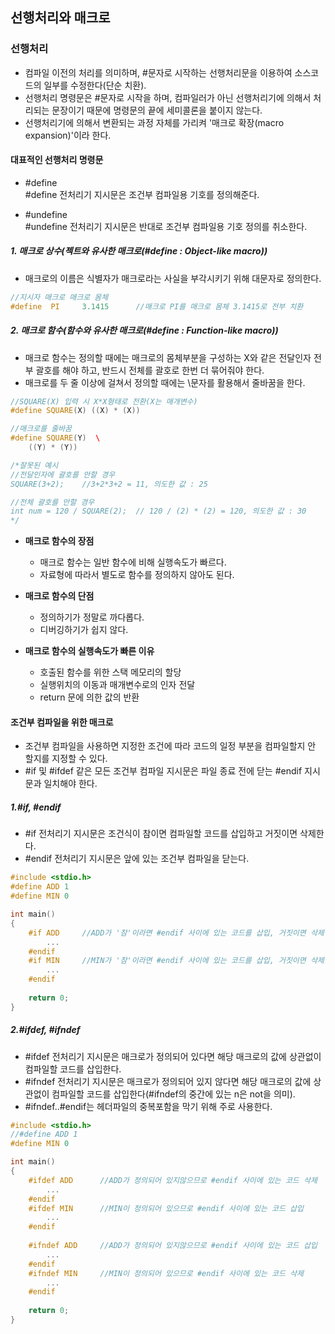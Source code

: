 ## 선행처리와 매크로

### 선행처리
* 컴파일 이전의 처리를 의미하며, #문자로 시작하는 선행처리문을 이용하여 소스코드의 일부를 수정한다(단순 치환).
* 선행처리 명령문은 #문자로 시작을 하며, 컴파일러가 아닌 선행처리기에 의해서 처리되는 문장이기 때문에 명령문의 끝에 세미콜론을 붙이지 않는다.
* 선행처리기에 의해서 변환되는 과정 자체를 가리켜 '매크로 확장(macro expansion)'이라 한다.

#### 대표적인 선행처리 명령문

* #define<br/>
#define 전처리기 지시문은 조건부 컴파일용 기호를 정의해준다.

* #undefine<br/>
#undefine 전처리기 지시문은 반대로 조건부 컴파일용 기호 정의를 취소한다.

##### 1. 매크로 상수(젝트와 유사한 매크로(#define : Object-like macro))
* 매크로의 이름은 식별자가 매크로라는 사실을 부각시키기 위해 대문자로 정의한다.

```cpp
//지시자 매크로 매크로 몸체
#define  PI     3.1415		//매크로 PI를 매크로 몸체 3.1415로 전부 치환
```

##### 2. 매크로 함수(함수와 유사한 매크로(#define : Function-like macro))
* 매크로 함수는 정의할 때에는 매크로의 몸체부분을 구성하는 X와 같은 전달인자 전부 괄호를 해야 하고, 반드시 전체를 괄호로 한번 더 묶어줘야 한다.
* 매크로를 두 줄 이상에 걸쳐서 정의할 때에는 \문자를 활용해서 줄바꿈을 한다.

```cpp
//SQUARE(X) 입력 시 X*X형태로 전환(X는 매개변수)
#define SQUARE(X) ((X) * (X))	

//매크로를 줄바꿈
#define SQUARE(Y)  \ 
    ((Y) * (Y))	

/*잘못된 예시
//전달인자에 괄호를 안할 경우
SQUARE(3+2);	//3+2*3+2 = 11, 의도한 값 : 25

//전체 괄호를 안할 경우
int num = 120 / SQUARE(2);	// 120 / (2) * (2) = 120, 의도한 값 : 30
*/
```

* **매크로 함수의 장점**
    * 매크로 함수는 일반 함수에 비해 실행속도가 빠르다.
    * 자료형에 따라서 별도로 함수를 정의하지 않아도 된다.

* **매크로 함수의 단점**
    * 정의하기가 정말로 까다롭다.
    * 디버깅하기가 쉽지 않다.
    
* **매크로 함수의 실행속도가 빠른 이유**
    * 호출된 함수를 위한 스택 메모리의 할당
    * 실행위치의 이동과 매개변수로의 인자 전달
    * return 문에 의한 값의 반환
 
#### 조건부 컴파일을 위한 매크로
* 조건부 컴파일을 사용하면 지정한 조건에 따라 코드의 일정 부분을 컴파일할지 안 할지를 지정할 수 있다.
* #if 및 #ifdef 같은 모든 조건부 컴파일 지시문은 파일 종료 전에 닫는 #endif 지시문과 일치해야 한다.


##### 1.#if, #endif
* #if 전처리기 지시문은 조건식이 참이면 컴파일할 코드를 삽입하고 거짓이면 삭제한다.
* #endif 전처리기 지시문은 앞에 있는 조건부 컴파일을 닫는다.

```cpp
#include <stdio.h>
#define ADD	1
#define MIN	0

int main()
{
    #if ADD		//ADD가 '참'이라면 #endif 사이에 있는 코드를 삽입, 거짓이면 삭제
    	...
    #endif
    #if MIN		//MIN가 '참'이라면 #endif 사이에 있는 코드를 삽입, 거짓이면 삭제
    	...
    #endif
    
    return 0;
}
```

##### 2.#ifdef, #ifndef
* #ifdef 전처리기 지시문은 매크로가 정의되어 있다면 해당 매크로의 값에 상관없이 컴파일할 코드를 삽입한다.
* #ifndef 전처리기 지시문은 매크로가 정의되어 있지 않다면 해당 매크로의 값에 상관없이 컴파일할 코드를 삽입한다(#ifndef의 중간에 있는 n은 not을 의미).
* #ifndef..#endif는 헤더파일의 중복포함을 막기 위해 주로 사용한다.

```cpp
#include <stdio.h>
//#define ADD 1
#define MIN 0

int main()
{
    #ifdef ADD		//ADD가 정의되어 있지않으므로 #endif 사이에 있는 코드 삭제
        ...
    #endif
    #ifdef MIN		//MIN이 정의되어 있으므로 #endif 사이에 있는 코드 삽입
        ...
    #endif
    
    #ifndef ADD		//ADD가 정의되어 있지않으므로 #endif 사이에 있는 코드 삽입
        ...
    #endif
    #ifndef MIN		//MIN이 정의되어 있으므로 #endif 사이에 있는 코드 삭제
        ...
    #endif
    
    return 0;
}
```








